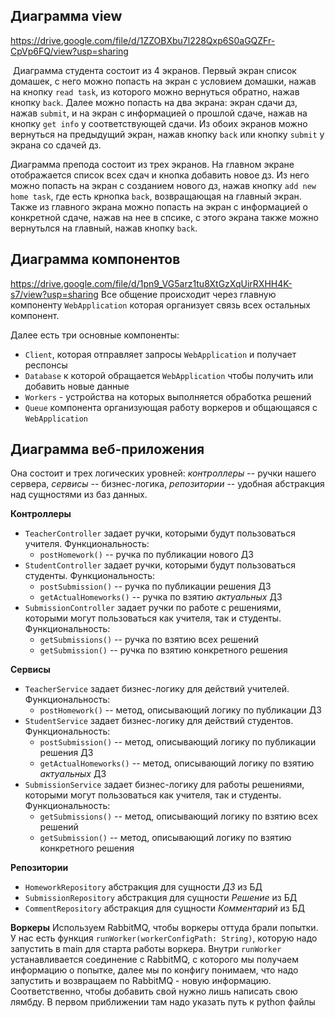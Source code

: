 ## Диаграмма view
https://drive.google.com/file/d/1ZZOBXbu7l228Qxp6S0aGQZFr-CpVp6FQ/view?usp=sharing

 Диаграмма студента состоит из 4 экранов. Первый экран список домашек, с него можно попасть на экран с условием домашки, нажав на кнопку `read task`, из которого можно вернуться обратно, нажав кнопку `back`. Далее можно попасть на два экрана: экран сдачи дз, нажав `submit`, и на экран с информацией о прошлой сдаче, нажав на кнопку `get info` у соответствующей сдачи. Из обоих экранов можно вернуться на предыдущий экран, нажав кнопку `back` или кнопку `submit` у экрана со сдачей дз.
 
 Диаграмма препода состоит из трех экранов. На главном экране отображается список всех сдач и кнопка добавить новое дз. Из него можно попасть на экран с созданием нового дз, нажав кнопку `add new home task`, где есть крнопка `back`, возвращающая на главный экран. Также из главного экрана можно попасть на экран с информацией о конкретной сдаче, нажав на нее в спсике, с этого экрана также можно вернутьлся на главный, нажав кнопку `back`.

## Диаграмма компонентов

https://drive.google.com/file/d/1pn9_VG5arz1tu8XtGzXqUirRXHH4K-s7/view?usp=sharing
 Все общение происходит через главную компоненту `WebApplication` которая организует связь всех остальных компонент.

 Далее есть три основные компоненты: 
* `Client`, которая отправляет запросы `WebApplication` и получает респонсы
* `Database` к которой обращается `WebApplication` чтобы получить или добавить новые данные
* `Workers` - устройства на которых выполняется обработка решений
* `Queue` компонента организующая работу воркеров и общающаяся с `WebApplication` 

## Диаграмма веб-приложения 

Она состоит и трех логических уровней: *контроллеры* -- ручки нашего сервера, *сервисы* -- бизнес-логика, *репозитории* -- удобная абстракция над сущностями из баз данных. 

**Контроллеры**
- `TeacherController` задает ручки, которыми будут пользоваться учителя. Функциональность: 
    - `postHomework()` -- ручка по публикации нового ДЗ 
- `StudentController` задает ручки, которыми будут пользоваться студенты. Функциональность: 
    - `postSubmission()` -- ручка по публикации решения ДЗ
    - `getActualHomeworks()` -- ручка по взятию *актуальных* ДЗ 
- `SubmissionController` задает ручки по работе с решениями, которыми могут пользоваться как учителя, так и студенты. Функциональность: 
    - `getSubmissions()` -- ручка по взятию всех решений 
    - `getSubmission()` -- ручка по взятию конкретного решения 

**Сервисы**
- `TeacherService` задает бизнес-логику для действий учителей. Функциональность: 
    - `postHomework()` -- метод, описывающий логику по публикации ДЗ
- `StudentService` задает бизнес-логику для действий студентов. Функциональность: 
    - `postSubmission()` -- метод, описывающий логику по публикации решения ДЗ
    - `getActualHomeworks()` -- метод, описывающий логику по взятию *актуальных* ДЗ 
- `SubmissionService` задает бизнес-логику для работы решениями, которыми могут пользоваться как учителя, так и студенты. Функциональность: 
    - `getSubmissions()` -- метод, описывающий логику по взятию всех решений 
    - `getSubmission()` -- метод, описывающий логику по взятию конкретного решения 

**Репозитории**
- `HomeworkRepository` абстракция для сущности *ДЗ* из БД
- `SubmissionRepository` абстракция для сущности *Решение* из БД
- `CommentRepository` абстракция для сущности *Комментарий* из БД

**Воркеры**
Используем RabbitMQ, чтобы воркеры оттуда брали попытки. У нас есть функция `runWorker(workerConfigPath: String)`, которую надо запустить в main для старта работы воркера. Внутри `runWorker` устанавливается соединение с RabbitMQ, с которого мы получаем информацию о попытке, далее мы по конфигу понимаем, что надо запустить и возвращаем по RabbitMQ - новую информацию.
Соответственно, чтобы добавить свой нужно лишь написать свою лямбду.
В первом приближении там надо указать путь к python файлы


